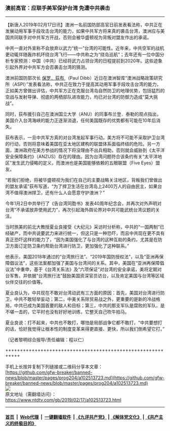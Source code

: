 ### 澳前高官：应联手美军保护台湾 免遭中共袭击
------------------------

<div class="post_content">
 <p>
  【新唐人2019年02月17日讯】澳洲一名前国防部高官日前发表看法称，中共正在发展动用军事手段攻击台湾的能力，如果中共军方将来真的袭击台湾，澳洲应与美国共同联手对中共军方开战，否则会被华盛顿视为背叛对盟友作出的承诺。
 </p>
 <p>
  中共一直对外宣称不会放弃以武力“统一”台湾的可能性。近年来，中共空军的战机更动辄伴随轰炸机环绕台湾飞行——中共称之为“绕岛巡航”；去年还有一位中国分析专家预测：中国（中共）已经将武力占领台湾的日程提前到2020年。这些迹象引起外界对中共军方会否袭击台湾的猜测。
 </p>
 <p>
  澳洲前国防部次长
  <a href="https://www.ntdtv.com/gb/保罗．荻布.htm">
   保罗．荻布
  </a>
  （Paul Dibb）近日在澳洲智库“澳洲战略政策研究所（ASPI）”发表看法称，中共正在致力于提高其动用军事手段攻击台湾的能力，正如美方曾做出评估，中共军方正在克服台湾岛自然防卫的地理优势，包括猛烈的空战与发射导弹、彻底的两栖部队进攻能力，均已对台湾的防御力造成“莫大挑战”。
 </p>
 <p>
  同时，荻布援引自己在澳洲国立大学（ANU）的同事布兰登．泰勒的观点指出，美国介入台湾海峡的能力正逐渐消退，任何美国既存的优势都有可能在10年后消失。
 </p>
 <p>
  荻布表示，一旦中共军方真的对台湾发起军事行动，美方将不可能不采取护卫台湾的行动，否则将意味着美国在亚太地区建构的联盟体系面临终结的危险。另一方面，澳洲政府在美方参战的情况下将没理由不出兵相助，否则就会威胁到《太平洋安全保障条约》（ANZUS）存在的理由。因为台湾问题符合该条约有关“太平洋地区”发生武力侵略的定义，而澳洲也是美国能够依赖的五眼联盟（Five Eyes）盟友。
 </p>
 <p>
  “若我们拒绝，将被华盛顿视为我们在自己的主要战略关注地区，背叛我们曾做出的盟友承诺”荻布写道，“为了捍卫生活在台湾岛上2400万人的自由民主，如果台湾不值得澳洲捍卫，还有什么人会愿意守护澳洲？”
 </p>
 <p>
  今年1月2日中共举行了《告台湾同胞书》发表40周年纪念会，并再次对外声明对台湾“不承诺放弃使用武力”，再次引起海外舆论界对中共可能武统台湾议题的关注。
 </p>
 <p>
  当时旅美的前北大教授夏业良接受《大纪元》采访时分析称，中共的“一国两制”已经破产，而中共说要武力来进行统一，但这只是一种恐吓，而且中共现在更不具有真正恐吓这样的能力了，“因为美国强化了与台湾的这种互助的条约，尤其是在防卫方面订定防卫条约帮助台湾进行防卫，更加强化了这种联系。”
 </p>
 <p>
  他表示，美国2018年通过的“台湾旅行法”、“2019年国防授权法”，以及“亚洲再保障倡议法”，这些法案都加强了美国与台湾间的关系。其中，美国在“亚洲再保障倡议法”中重申，基于《台湾关系法》及“六项保证”对台湾的安全承诺，美将定期对台军售，并依据“台湾旅行法”鼓励美国资深官员访台，以及肯定美国与台湾等区域伙伴交往的价值等。
 </p>
 <p>
  夏业良认为，中共现在不敢对台湾动武有三方面的原因：首先，美国对台湾进行防卫，中共不敢轻举妄动；第二，中美关系除贸易战之外，更重要的是新的冷战格局，中共已成为美国首要的敌人和目标；第三，中共的那支军队是腐败的军队，是不堪一击的，它平时也没有好好地训练，它整天自己吹牛拍马。
 </p>
 <p>
  夏业良说：打不起来，中共也不敢打，哪怕是局部战争它都不敢打，“中共要想打的话，恰好我觉得让根本性的制度变革来得更直接、更快，所以我们倒希望它打。”
 </p>
 <p>
  （记者黎明综合报导/责任编辑：程以仁）
 </p>
 <div class="single_ad">
 </div>
</div>

+++++++++++++++++++++++++++++++++++++++++++++++++++++++++++<br/><br/>
手机上长按并复制下列链接或二维码分享本文章：<br/>
[https://github.com/gfw-breaker/banned-news/blob/master/pages/prog204/a102513723.md](https://github.com/gfw-breaker/banned-news/blob/master/pages/prog204/a102513723.md)<br/>
[<img src='https://github.com/gfw-breaker/banned-news/blob/master/pages/prog204/a102513723.md.png'/>](https://github.com/gfw-breaker/banned-news/blob/master/pages/prog204/a102513723.md)<br/>
原文地址（需翻墙访问）：https://www.ntdtv.com/gb/2019/02/17/a102513723.html


------------------------
#### [首页](https://github.com/gfw-breaker/banned-news/blob/master/README.md) &nbsp;|&nbsp; [Web代理](https://github.com/labour-camp/helloworld) &nbsp;|&nbsp; [一键翻墙软件](https://github.com/gfw-breaker/nogfw/blob/master/README.md) &nbsp;| [《九评共产党》](https://github.com/gfw-breaker/9ping.md/blob/master/README.md#九评之一评共产党是什么) | [《解体党文化》](https://github.com/gfw-breaker/jtdwh.md/blob/master/README.md) | [《共产主义的终极目的》](https://github.com/gfw-breaker/gczydzjmd.md/blob/master/README.md)

